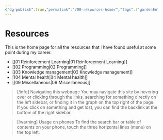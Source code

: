 ```yaml
---
{"dg-publish":true,"permalink":"/00-resources-home/","tags":["gardenEntry"],"created":"","updated":""}
---
```



# Resources

This is the home page for all the resources that I have found useful at some point during my career.

- [[01 Reinforcement Learning\|01 Reinforcement Learning]]
- [[02 Programming\|02 Programming]]
- [[03 Knowledge management\|03 Knowledge management]]
- [[04 Mental health\|04 Mental health]]
- [[09 Miscellaneous\|09 Miscellaneous]]


> [!info] Navigating this webpage
> You may navigate this site by hovering over or clicking through the links, searching for something directly on the left sidebar, or finding it in the graph on the top right of the page. If you click on something and get lost, you can find the backlink at the bottom of the right sidebar.


> [!warning] Usage on phones
> To find the search bar or table of contents on your phone, touch the three horizontal lines (menu) on the top left.
